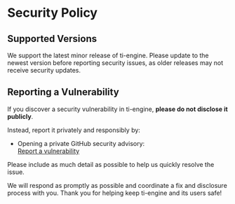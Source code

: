 # Security Policy

## Supported Versions

We support the latest minor release of ti-engine. Please update to the newest version before reporting security issues, as older releases may not receive security updates.

## Reporting a Vulnerability

If you discover a security vulnerability in ti-engine, **please do not disclose it publicly**.

Instead, report it privately and responsibly by:

- Opening a private GitHub security advisory:  
  [Report a vulnerability](https://github.com/ChironMind/ti-engine/security/advisories/new)

Please include as much detail as possible to help us quickly resolve the issue.

We will respond as promptly as possible and coordinate a fix and disclosure process with you. Thank you for helping keep ti-engine and its users safe!
